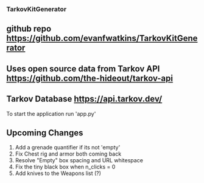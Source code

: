 ### TarkovKitGenerator
## github repo https://github.com/evanfwatkins/TarkovKitGenerator
## Uses open source data from Tarkov API https://github.com/the-hideout/tarkov-api
## Tarkov Database https://api.tarkov.dev/
To start the application run 'app.py'


## Upcoming Changes
1. Add a grenade quantifier if its not 'empty'   
2. Fix Chest rig and armor both coming back
3. Resolve "Empty" box spacing and URL whitespace
4. Fix the tiny black box when n_clicks = 0
5. Add knives to the Weapons list (?)